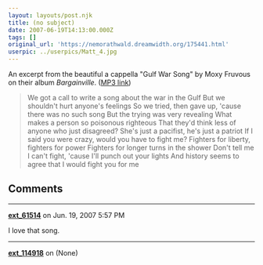 ```yaml
---
layout: layouts/post.njk
title: (no subject)
date: 2007-06-19T14:13:00.000Z
tags: []
original_url: 'https://nemorathwald.dreamwidth.org/175441.html'
userpic: ../userpics/Matt_4.jpg
---
```

An excerpt from the beautiful a cappella "Gulf War Song" by Moxy Fruvous on their album _Bargainville_. ([MP3 link](http://nemorathwald.com/files/Gulf%20War%20Song%20excerpt%20-%20Moxy%20Fruvous_0.mp3))

> We got a call to write a song about the war in the Gulf But we shouldn't hurt anyone's feelings So we tried, then gave up, 'cause there was no such song But the trying was very revealing What makes a person so poisonous righteous That they'd think less of anyone who just disagreed? She's just a pacifist, he's just a patriot If I said you were crazy, would you have to fight me? Fighters for liberty, fighters for power Fighters for longer turns in the shower Don't tell me I can't fight, 'cause I'll punch out your lights And history seems to agree that I would fight you for me

## Comments

---

**[ext_61514](https://www.dreamwidth.org/users/ext_61514)** on Jun. 19, 2007 5:57 PM

I love that song.

---

**[ext_114918](https://www.dreamwidth.org/users/ext_114918)** on (None)

